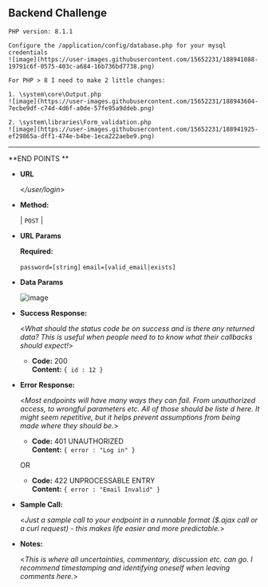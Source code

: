 **Backend Challenge**
----
 	PHP version: 8.1.1
	
	Configure the /application/config/database.php for your mysql credentials
	![image](https://user-images.githubusercontent.com/15652231/188941088-19791c6f-0575-403c-a684-16b736bd7738.png)
	
	For PHP > 8 I need to make 2 little changes:
	
	1. \system\core\Output.php
	![image](https://user-images.githubusercontent.com/15652231/188943604-7ecbe9df-c74d-4d6f-a0de-57fe95a9ddeb.png)
	
	2. \system\libraries\Form_validation.php	
	![image](https://user-images.githubusercontent.com/15652231/188941925-ef29865a-dff1-474e-b4be-1eca222aebe9.png)
	
----

**END POINTS **

* **URL**

  <_/user/login_>

* **Method:**  

  | `POST` |
  
*  **URL Params**    

   **Required:**
 
   `password=[string]`
	 `email=[valid_email|exists]`   

* **Data Params**
	
	![image](https://user-images.githubusercontent.com/15652231/188943211-47c47c20-2213-4a2f-abf2-39e9e41457e8.png)	

* **Success Response:**
  
  <_What should the status code be on success and is there any returned data? This is useful when people need to to know what their callbacks should expect!_>

  * **Code:** 200 <br />
    **Content:** `{ id : 12 }`
 
* **Error Response:**

  <_Most endpoints will have many ways they can fail. From unauthorized access, to wrongful parameters etc. All of those should be liste d here. It might seem repetitive, but it helps prevent assumptions from being made where they should be._>

  * **Code:** 401 UNAUTHORIZED <br />
    **Content:** `{ error : "Log in" }`

  OR

  * **Code:** 422 UNPROCESSABLE ENTRY <br />
    **Content:** `{ error : "Email Invalid" }`

* **Sample Call:**

  <_Just a sample call to your endpoint in a runnable format ($.ajax call or a curl request) - this makes life easier and more predictable._> 

* **Notes:**

  <_This is where all uncertainties, commentary, discussion etc. can go. I recommend timestamping and identifying oneself when leaving comments here._> 

